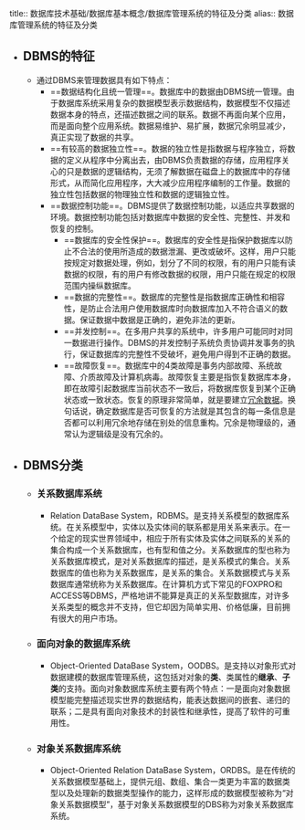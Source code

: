 title:: 数据库技术基础/数据库基本概念/数据库管理系统的特征及分类
alias:: 数据库管理系统的特征及分类

- ## DBMS的特征
	- 通过DBMS来管理数据具有如下特点：
		- ==数据结构化且统一管理==。数据库中的数据由DBMS统一管理。由于数据库系统采用复杂的数据模型表示数据结构，数据模型不仅描述数据本身的特点，还描述数据之间的联系。数据不再面向某个应用，而是面向整个应用系统。数据易维护、易扩展，数据冗余明显减少，真正实现了数据的共享。
		- ==有较高的数据独立性==。数据的独立性是指数据与程序独立，将数据的定义从程序中分离出去，由DBMS负责数据的存储，应用程序关心的只是数据的逻辑结构，无须了解数据在磁盘上的数据库中的存储形式，从而简化应用程序，大大减少应用程序编制的工作量。数据的独立性包括数据的物理独立性和数据的逻辑独立性。
		- ==数据控制功能==。DBMS提供了数据控制功能，以适应共享数据的环境。数据控制功能包括对数据库中数据的安全性、完整性、并发和恢复的控制。
			- ==数据库的安全性保护==。数据库的安全性是指保护数据库以防止不合法的使用所造成的数据泄漏、更改或破坏。这样，用户只能按规定对数据处理，例如，划分了不同的权限，有的用户只能有读数据的权限，有的用户有修改数据的权限，用户只能在规定的权限范围内操纵数据库。
			- ==数据的完整性==。数据库的完整性是指数据库正确性和相容性，是防止合法用户使用数据库时向数据库加入不符合语义的数据。保证数据中数据是正确的，避免非法的更新。
			- ==并发控制==。在多用户共享的系统中，许多用户可能同时对同一数据进行操作。DBMS的并发控制子系统负责协调并发事务的执行，保证数据库的完整性不受破坏，避免用户得到不正确的数据。
			- ==故障恢复==。数据库中的4类故障是事务内部故障、系统故障、介质故障及计算机病毒。故障恢复主要是指恢复数据库本身，即在故障引起数据库当前状态不一致后，将数据库恢复到某个正确状态或一致状态。恢复的原理非常简单，就是要建立<u>冗余数据</u>。换句话说，确定数据库是否可恢复的方法就是其包含的每一条信息是否都可以利用冗余地存储在别处的信息重构。冗余是物理级的，通常认为逻辑级是没有冗余的。
- ## DBMS分类
	- ### 关系数据库系统
		- Relation DataBase System，RDBMS。是支持关系模型的数据库系统。在关系模型中，实体以及实体间的联系都是用关系来表示。在一个给定的现实世界领域中，相应于所有实体及实体之间联系的关系的集合构成一个关系数据库，也有型和值之分。关系数据库的型也称为关系数据库模式，是对关系数据库的描述，是关系模式的集合。关系数据库的值也称为关系数据库，是关系的集合。关系数据模式与关系数据库通常统称为关系数据库。在计算机方式下常见的FOXPRO和ACCESS等DBMS，严格地讲不能算是真正的关系型数据库，对许多关系类型的概念并不支持，但它却因为简单实用、价格低廉，目前拥有很大的用户市场。
	- ### 面向对象的数据库系统
		- Object-Oriented DataBase System，OODBS。是支持以对象形式对数据建模的数据库管理系统，这包括对对象的**类**、类属性的**继承**、**子类**的支持。面向对象数据库系统主要有两个特点：一是面向对象数据模型能完整描述现实世界的数据结构，能表达数据间的嵌套、递归的联系；二是具有面向对象技术的封装性和继承性，提高了软件的可重用性。
	- ### 对象关系数据库系统
		- Object-Oriented Relation DataBase System，ORDBS。是在传统的关系数据模型基础上，提供元组、数组、集合一类更为丰富的数据类型以及处理新的数据类型操作的能力，这样形成的数据模型被称为“对象关系数据模型”，基于对象关系数据模型的DBS称为对象关系数据库系统。
